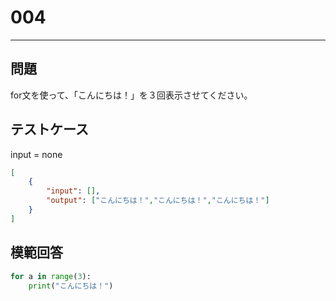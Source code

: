 # 004

---
## 問題

for文を使って、「こんにちは！」を３回表示させてください。

## テストケース
input = none
```json
[
	{
		"input": [],
		"output": ["こんにちは！","こんにちは！","こんにちは！"]
  	}
]
```

## 模範回答
```python
for a in range(3):
	print("こんにちは！")
```
